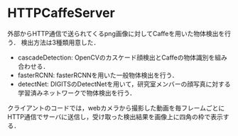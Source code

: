 # HTTPCaffeServer

外部からHTTP通信で送られてくるpng画像に対してCaffeを用いた物体検出を行う．
検出方法は3種類用意した．

- cascadeDetection: OpenCVのカスケード顔検出とCaffeの物体識別を組み合わせる．
- fasterRCNN: fasterRCNNを用いた一般物体検出を行う．
- detectNet: DIGITSのDetectNetを用いて，研究室メンバーの顔写真に対する学習済みネットワークで物体検出を行う．

クライアントのコードでは，webカメラから撮影した動画を毎フレームごとにHTTP通信でサーバに送信し，受け取った検出結果を画像上に四角の枠で表示する．
